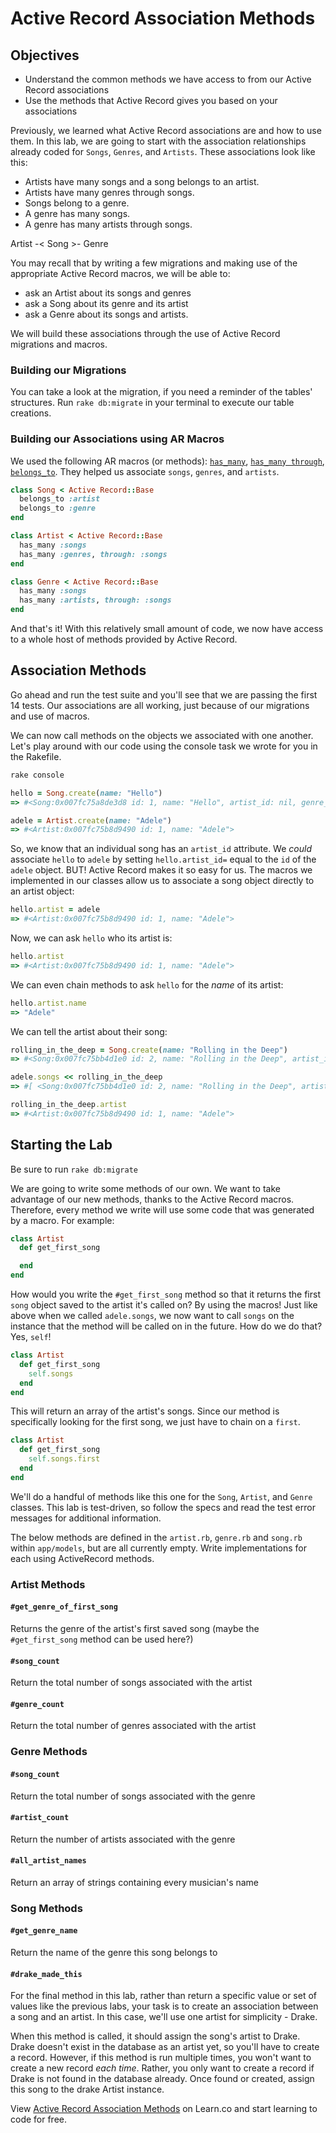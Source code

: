 # Active Record Association Methods

## Objectives

- Understand the common methods we have access to from our Active Record
   associations
- Use the methods that Active Record gives you based on your associations

Previously, we learned what Active Record associations are and how to use them.
In this lab, we are going to start with the association relationships already
coded for `Songs`, `Genres`, and `Artists`. These associations look like this:

- Artists have many songs and a song belongs to an artist.
- Artists have many genres through songs.
- Songs belong to a genre.
- A genre has many songs.
- A genre has many artists through songs.

Artist -< Song >- Genre

You may recall that by writing a few migrations and making use of the
appropriate Active Record macros, we will be able to:

- ask an Artist about its songs and genres
- ask a Song about its genre and its artist
- ask a Genre about its songs and artists.

We will build these associations through the use of Active Record migrations and
macros.

### Building our Migrations

You can take a look at the migration, if you need a reminder of the tables'
structures. Run `rake db:migrate` in your terminal to execute our table
creations.

### Building our Associations using AR Macros

We used the following AR macros (or methods): [`has_many`][], [`has_many
through`][], [`belongs_to`][]. They helped us associate `songs`, `genres`, and
`artists`.

[`has_many`]: http://guides.rubyonrails.org/association_basics.html#the-has-many-association
[`has_many through`]: http://guides.rubyonrails.org/association_basics.html#the-has-many-through-association
[`belongs_to`]: http://guides.rubyonrails.org/association_basics.html#the-belongs-to-association

```ruby
class Song < Active Record::Base
  belongs_to :artist
  belongs_to :genre
end
```

```ruby
class Artist < Active Record::Base
  has_many :songs
  has_many :genres, through: :songs
end
```

```ruby
class Genre < Active Record::Base
  has_many :songs
  has_many :artists, through: :songs
end
```

And that's it! With this relatively small amount of code, we now have access to
a whole host of methods provided by Active Record.

## Association Methods

Go ahead and run the test suite and you'll see that we are passing the first 14
tests. Our associations are all working, just because of our migrations and use
of macros.

We can now call methods on the objects we associated with one another. Let's
play around with our code using the console task we wrote for you in the
Rakefile.

```bash
rake console
```

```ruby
hello = Song.create(name: "Hello")
=> #<Song:0x007fc75a8de3d8 id: 1, name: "Hello", artist_id: nil, genre_id: nil>
```

```ruby
adele = Artist.create(name: "Adele")
=> #<Artist:0x007fc75b8d9490 id: 1, name: "Adele">
```

So, we know that an individual song has an `artist_id` attribute. We *could*
associate `hello` to `adele` by setting `hello.artist_id=` equal to the `id` of
the `adele` object. BUT! Active Record makes it so easy for us. The macros we
implemented in our classes allow us to associate a song object directly to an
artist object:

```ruby
hello.artist = adele
=> #<Artist:0x007fc75b8d9490 id: 1, name: "Adele">
```

Now, we can ask `hello` who its artist is:

```ruby
hello.artist
=> #<Artist:0x007fc75b8d9490 id: 1, name: "Adele">
```

We can even chain methods to ask `hello` for the *name* of its artist:

```ruby
hello.artist.name
=> "Adele"
```

We can tell the artist about their song:

```ruby
rolling_in_the_deep = Song.create(name: "Rolling in the Deep")
=> #<Song:0x007fc75bb4d1e0 id: 2, name: "Rolling in the Deep", artist_id: nil, genre_id: nil>
```

```ruby
adele.songs << rolling_in_the_deep
=> #[ <Song:0x007fc75bb4d1e0 id: 2, name: "Rolling in the Deep", artist_id: 1, genre_id: nil> ]

rolling_in_the_deep.artist
=> #<Artist:0x007fc75b8d9490 id: 1, name: "Adele">
```

## Starting the Lab

Be sure to run `rake db:migrate`

We are going to write some methods of our own. We want to take advantage of our
new methods, thanks to the Active Record macros. Therefore, every method we write
will use some code that was generated by a macro. For example:

```ruby
class Artist
  def get_first_song

  end
end
```

How would you write the `#get_first_song` method so that it returns the first
`song` object saved to the artist it's called on? By using the macros! Just like
above when we called `adele.songs`, we now want to call `songs` on the instance
that the method will be called on in the future. How do we do that? Yes, `self`!

```ruby
class Artist
  def get_first_song
    self.songs
  end
end
```

This will return an array of the artist's songs. Since our method is
specifically looking for the first song, we just have to chain on a `first`.

```ruby
class Artist
  def get_first_song
    self.songs.first
  end
end
```

We'll do a handful of methods like this one for the `Song`, `Artist`, and
`Genre` classes. This lab is test-driven, so follow the specs and read the test
error messages for additional information.

The below methods are defined in the `artist.rb`, `genre.rb` and `song.rb`
within `app/models`, but are all currently empty. Write implementations for each
using ActiveRecord methods.

### Artist Methods

#### `#get_genre_of_first_song`

Returns the genre of the artist's first saved song (maybe the `#get_first_song` method can be used here?)

#### `#song_count`

Return the total number of songs associated with the artist

#### `#genre_count`

Return the total number of genres associated with the artist

### Genre Methods

#### `#song_count`

Return the total number of songs associated with the genre

#### `#artist_count`

Return the number of artists associated with the genre

#### `#all_artist_names`

Return an array of strings containing every musician's name

### Song Methods

#### `#get_genre_name`

Return the name of the genre this song belongs to

#### `#drake_made_this`

For the final method in this lab, rather than return a specific value or set of
values like the previous labs, your task is to create an association between
a song and an artist. In this case, we'll use one artist for simplicity - Drake.

When this method is called, it should assign the song's artist to Drake.
Drake doesn't exist in the database as an artist yet, so you'll have to
create a record. However, if this method is run multiple times, you won't want
to create a new record _each time_. Rather, you only want to create a record
if Drake is not found in the database already. Once found or created, assign
this song to the drake Artist instance.

<p data-visibility='hidden'>View <a href='https://learn.co/lessons/Active-Record-Association-Methods' title='Active Record Association Methods'>Active Record Association Methods</a> on Learn.co and start learning to code for free.</p>
